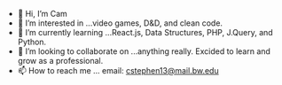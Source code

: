 - 👋 Hi, I’m Cam
- 👀 I’m interested in ...video games, D&D, and clean code.
- 🌱 I’m currently learning ...React.js, Data Structures, PHP, J.Query, and Python.
- 💞️ I’m looking to collaborate on ...anything really. Excided to learn and grow as a professional.
- 📫 How to reach me ... email: cstephen13@mail.bw.edu

<!---
CamS-World/CamS-World is a ✨ special ✨ repository because its `README.md` (this file) appears on your GitHub profile.
You can click the Preview link to take a look at your changes.
--->
